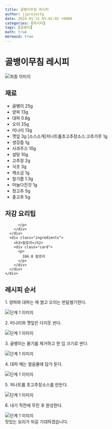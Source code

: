 ```yaml
---
title: 골뱅이무침 레시피
author: jjprojectg
date: 2024-01-31 03:01:01 +0000
categories: [레시피]
tags: [골뱅이]
math: true
mermaid: true
---
```

<meta name="og:type" content="website"/>
<meta charset="UTF-8"/>
<div class="header">
  <h1>골뱅이무침 레시피</h1>
</div>

<div class="container my-4">
  <div class="row">
    <div class="col-12 col-md-6">
      <div class="recipe-image">
        <img src="http://www.foodsafetykorea.go.kr/uploadimg/20141117/20141117053511_1416213311553.jpg" class="step-image" alt="최종 이미지"/>
      </div>
    </div>
    <div class="col-12 col-md-6">
      <div class="ingredients">
        <h2>재료</h2>
        <ul class="card">
          <li> 골뱅이 25g </li>
          <li>  양파 13g </li>
          <li>  대파 0.8g </li>
          <li>  오이 25g </li>
          <li>  미나리 13g </li>
          <li>  깻잎 3g [소스소개]저나트륨초고추장소스:고추가루 1g </li>
          <li>  생강즙 1g </li>
          <li>  사과주스 10g </li>
          <li>  설탕 10g </li>
          <li>  고추장 2g </li>
          <li>  식초 3g </li>
          <li>  깨소금 1g </li>
          <li>  참기름 1.3g </li>
          <li>  마늘다진것 1g </li>
          <li>  청고추 5g </li>
          <li>  홍고추 5g </li>
</ul>
      </div>
    </div>
    <div class="col-12 col-md-6">
      <div class="ingredients">
        <h2>저감 요리팁</h2>
        <div class="card"> 
          <p>
            
          </p>
        </div>
      </div>
      <div class="ingredients">
        <h2>칼로리</h2>
        <div class="card"> 
          <p>
            104.0 칼로리
          </p>
        </div>
      </div>
    </div>
  </div>

  <h2 class="my-4">레시피 순서</h2>
  <div class="card recipe-card">
    <div class="card-body recipe-step">
      <p class="card-text step-description">1. 양파와 대파는 채 썰고 오이는 반달썰기한다.</p>
      <img src="http://www.foodsafetykorea.go.kr/uploadimg/cook/874-1.jpg" alt="단계 1 이미지" class="step-image"/>
    </div>
  </div>
  <div class="card recipe-card">
    <div class="card-body recipe-step">
      <p class="card-text step-description">2. 미나리와 깻잎은 다지듯 썬다.</p>
      <img src="http://www.foodsafetykorea.go.kr/uploadimg/cook/874-2.jpg" alt="단계 1 이미지" class="step-image"/>
    </div>
  </div>
  <div class="card recipe-card">
    <div class="card-body recipe-step">
      <p class="card-text step-description">3. 골뱅이는 물기를 제거하고 한 입 크기로 썬다.</p>
      <img src="http://www.foodsafetykorea.go.kr/uploadimg/cook/874-3.jpg" alt="단계 1 이미지" class="step-image"/>
    </div>
  </div>
  <div class="card recipe-card">
    <div class="card-body recipe-step">
      <p class="card-text step-description">4. 대파 채는 얼음물에 담가 둔다.</p>
      <img src="http://www.foodsafetykorea.go.kr/uploadimg/cook/874-4.jpg" alt="단계 1 이미지" class="step-image"/>
    </div>
  </div>
  <div class="card recipe-card">
    <div class="card-body recipe-step">
      <p class="card-text step-description">5. 저나트륨 초고추장소스를 만든다.</p>
      <img src="http://www.foodsafetykorea.go.kr/uploadimg/cook/874-5.jpg" alt="단계 1 이미지" class="step-image"/>
    </div>
  </div>
  <div class="card recipe-card">
    <div class="card-body recipe-step">
      <p class="card-text step-description">6. 내기 직전에 무친 후 완성한다.</p>
      <img src="http://www.foodsafetykorea.go.kr/uploadimg/cook/874-6.jpg" alt="단계 1 이미지" class="step-image"/>
    </div>
  </div>

</div>
맛있는 요리가 되길 기대하겠습니다.
